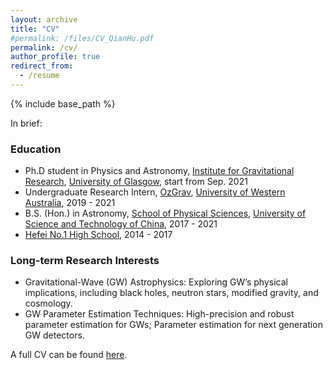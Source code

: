 ```yaml
---
layout: archive
title: "CV"
#permalink: /files/CV_QianHu.pdf
permalink: /cv/
author_profile: true
redirect_from:
  - /resume
---
```


{% include base_path %}

In brief: 

### Education

* Ph.D student in Physics and Astronomy, [Institute for Gravitational Research](http://www.physics.gla.ac.uk/igr/index.php), [University of Glasgow](https://www.gla.ac.uk), start from Sep. 2021
* Undergraduate Research Intern, [OzGrav](https://www.gravity.uwa.edu.au), [University of Western Australia](https://www.uwa.edu.au), 2019 - 2021
* B.S. (Hon.) in Astronomy, [School of Physical Sciences](http://en.physics.ustc.edu.cn), [University of Science and Technology of China](http://en.ustc.edu.cn), 2017 - 2021
* [Hefei No.1 High School](http://www.hfyz.net/index/), 2014 - 2017

### Long-term Research Interests

* Gravitational-Wave (GW) Astrophysics: Exploring GW’s physical implications, including black holes, neutron stars, modified gravity, and cosmology.
* GW Parameter Estimation Techniques: High-precision and robust parameter estimation for GWs; Parameter estimation for next generation GW detectors.

A full CV can be found [here](../files/CV_QianHu.pdf).

